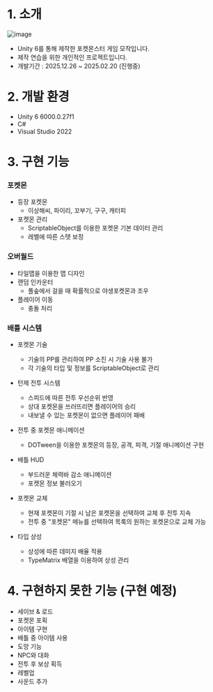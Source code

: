# 1. 소개
![image](https://github.com/user-attachments/assets/dd0add6d-7e30-402a-9a05-5dd606a2856a)
- Unity 6를 통해 제작한 포켓몬스터 게임 모작입니다.
- 제작 연습을 위한 개인적인 프로젝트입니다.
- 개발기간 : 2025.12.26 ~ 2025.02.20 (진행중)

# 2. 개발 환경
- Unity 6 6000.0.27f1
- C#
- Visual Studio 2022

# 3. 구현 기능
### 포켓몬
- 등장 포켓몬
  - 이상해씨, 파이리, 꼬부기, 구구, 캐터피
- 포켓몬 관리
  - ScriptableObject를 이용한 포켓몬 기본 데이터 관리
  - 레벨에 따른 스탯 보정

### 오버월드
- 타일맵을 이용한 맵 디자인
- 랜덤 인카운터
  - 풀숲에서 걸을 때 확률적으로 야생포켓몬과 조우
- 플레이어 이동
  - 충돌 처리

### 배틀 시스템
- 포켓몬 기술
  - 기술의 PP를 관리하여 PP 소진 시 기술 사용 불가
  - 각 기술의 타입 및 정보를 ScriptableObject로 관리

- 턴제 전투 시스템
  - 스피드에 따른 전투 우선순위 반영
  - 상대 포켓몬을 쓰러뜨리면 플레이어의 승리
  - 내보낼 수 있는 포켓몬이 없으면 플레이어 패배

- 전투 중 포켓몬 애니메이션
  - DOTween을 이용한 포켓몬의 등장, 공격, 피격, 기절 애니메이션 구현

- 배틀 HUD
  - 부드러운 체력바 감소 애니메이션
  - 포켓몬 정보 불러오기

- 포켓몬 교체
  - 현재 포켓몬이 기절 시 남은 포켓몬을 선택하여 교체 후 전투 지속
  - 전투 중 "포켓몬" 메뉴를 선택하여 목록의 원하는 포켓몬으로 교체 가능

- 타입 상성
  - 상성에 따른 데미지 배율 적용
  - TypeMatrix 배열을 이용하여 상성 관리

# 4. 구현하지 못한 기능 (구현 예정)
- 세이브 & 로드
- 포켓몬 포획
- 아이템 구현
- 배틀 중 아이템 사용
- 도망 기능
- NPC와 대화
- 전투 후 보상 획득
- 레벨업
- 사운드 추가
